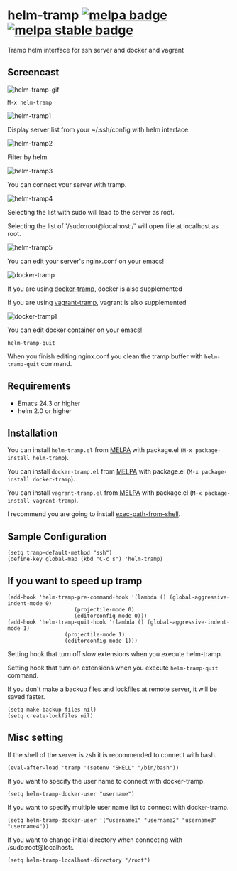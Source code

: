 # helm-tramp [![melpa badge][melpa-badge]][melpa-link] [![melpa stable badge][melpa-stable-badge]][melpa-stable-link]

Tramp helm interface for ssh server and docker and vagrant

## Screencast

![helm-tramp-gif](image/helm-tramp.gif)

    M-x helm-tramp

![helm-tramp1](image/image1.png)

Display server list from your ~/.ssh/config with helm interface.

![helm-tramp2](image/image2.png)

Filter by helm.

![helm-tramp3](image/image3.png)

You can connect your server with tramp.

![helm-tramp4](image/image4.png)

Selecting the list with sudo will lead to the server as root.

Selecting the list of '/sudo:root@localhost:/' will open file at localhost as root.

![helm-tramp5](image/image5.png)

You can edit your server's nginx.conf on your emacs!

![docker-tramp](image/docker-tramp.png)

If you are using [docker-tramp](https://github.com/emacs-pe/docker-tramp.el), docker is also supplemented

If you are using [vagrant-tramp](https://github.com/dougm/vagrant-tramp), vagrant is also supplemented

![docker-tramp1](image/docker-tramp1.png)

You can edit docker container on your emacs!

	helm-tramp-quit

When you finish editing nginx.conf you clean the tramp buffer with `helm-tramp-quit` command.

## Requirements

- Emacs 24.3 or higher
- helm 2.0 or higher

## Installation

You can install `helm-tramp.el` from [MELPA](http://melpa.org) with package.el
(`M-x package-install helm-tramp`).

You can install `docker-tramp.el` from [MELPA](http://melpa.org) with package.el
(`M-x package-install docker-tramp`).

You can install `vagrant-tramp.el` from [MELPA](http://melpa.org) with package.el
(`M-x package-install vagrant-tramp`).

I recommend you are going to install [exec-path-from-shell]( https://github.com/purcell/exec-path-from-shell).

## Sample Configuration

	(setq tramp-default-method "ssh")
    (define-key global-map (kbd "C-c s") 'helm-tramp)

## If you want to speed up tramp

	(add-hook 'helm-tramp-pre-command-hook '(lambda () (global-aggressive-indent-mode 0)
					     (projectile-mode 0)
					     (editorconfig-mode 0)))
	(add-hook 'helm-tramp-quit-hook '(lambda () (global-aggressive-indent-mode 1)
				      (projectile-mode 1)
				      (editorconfig-mode 1)))

Setting hook that turn off slow extensions when you execute helm-tramp.

Setting hook that turn on extensions when you execute `helm-tramp-quit` command.

If you don't make a backup files and lockfiles at remote server, it will be saved faster.

	(setq make-backup-files nil)
	(setq create-lockfiles nil)

## Misc setting

If the shell of the server is zsh it is recommended to connect with bash.

    (eval-after-load 'tramp '(setenv "SHELL" "/bin/bash"))

If you want to specify the user name to connect with docker-tramp.

	(setq helm-tramp-docker-user "username")

If you want to specify multiple user name list to connect with docker-tramp.

	(setq helm-tramp-docker-user '("username1" "username2" "username3" "username4"))

If you want to change initial directory when connecting with /sudo:root@localhost:.

	(setq helm-tramp-localhost-directory "/root")

[melpa-link]: http://melpa.org/#/helm-tramp
[melpa-badge]: http://melpa.org/packages/helm-tramp-badge.svg
[melpa-stable-link]: http://stable.melpa.org/#/helm-tramp
[melpa-stable-badge]: http://stable.melpa.org/packages/helm-tramp-badge.svg
